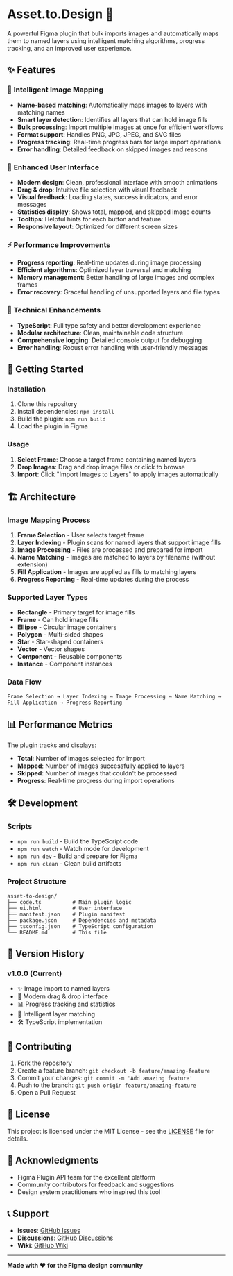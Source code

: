 # Asset.to.Design 🚀

A powerful Figma plugin that bulk imports images and automatically maps them to named layers using intelligent matching algorithms, progress tracking, and an improved user experience.

## ✨ Features

### 🎯 **Intelligent Image Mapping**
- **Name-based matching**: Automatically maps images to layers with matching names
- **Smart layer detection**: Identifies all layers that can hold image fills
- **Bulk processing**: Import multiple images at once for efficient workflows
- **Format support**: Handles PNG, JPG, JPEG, and SVG files
- **Progress tracking**: Real-time progress bars for large import operations
- **Error handling**: Detailed feedback on skipped images and reasons

### 🎨 **Enhanced User Interface**
- **Modern design**: Clean, professional interface with smooth animations
- **Drag & drop**: Intuitive file selection with visual feedback
- **Visual feedback**: Loading states, success indicators, and error messages
- **Statistics display**: Shows total, mapped, and skipped image counts
- **Tooltips**: Helpful hints for each button and feature
- **Responsive layout**: Optimized for different screen sizes

### ⚡ **Performance Improvements**
- **Progress reporting**: Real-time updates during image processing
- **Efficient algorithms**: Optimized layer traversal and matching
- **Memory management**: Better handling of large images and complex frames
- **Error recovery**: Graceful handling of unsupported layers and file types

### 🔧 **Technical Enhancements**
- **TypeScript**: Full type safety and better development experience
- **Modular architecture**: Clean, maintainable code structure
- **Comprehensive logging**: Detailed console output for debugging
- **Error handling**: Robust error handling with user-friendly messages

## 🚀 Getting Started

### Installation
1. Clone this repository
2. Install dependencies: `npm install`
3. Build the plugin: `npm run build`
4. Load the plugin in Figma

### Usage
1. **Select Frame**: Choose a target frame containing named layers
2. **Drop Images**: Drag and drop image files or click to browse
3. **Import**: Click "Import Images to Layers" to apply images automatically

## 🏗️ Architecture

### Image Mapping Process
1. **Frame Selection** - User selects target frame
2. **Layer Indexing** - Plugin scans for named layers that support image fills
3. **Image Processing** - Files are processed and prepared for import
4. **Name Matching** - Images are matched to layers by filename (without extension)
5. **Fill Application** - Images are applied as fills to matching layers
6. **Progress Reporting** - Real-time updates during the process

### Supported Layer Types
- **Rectangle** - Primary target for image fills
- **Frame** - Can hold image fills
- **Ellipse** - Circular image containers
- **Polygon** - Multi-sided shapes
- **Star** - Star-shaped containers
- **Vector** - Vector shapes
- **Component** - Reusable components
- **Instance** - Component instances

### Data Flow
```
Frame Selection → Layer Indexing → Image Processing → Name Matching → Fill Application → Progress Reporting
```

## 📊 Performance Metrics

The plugin tracks and displays:
- **Total**: Number of images selected for import
- **Mapped**: Number of images successfully applied to layers
- **Skipped**: Number of images that couldn't be processed
- **Progress**: Real-time progress during import operations

## 🛠️ Development

### Scripts
- `npm run build` - Build the TypeScript code
- `npm run watch` - Watch mode for development
- `npm run dev` - Build and prepare for Figma
- `npm run clean` - Clean build artifacts

### Project Structure
```
asset-to-design/
├── code.ts          # Main plugin logic
├── ui.html          # User interface
├── manifest.json    # Plugin manifest
├── package.json     # Dependencies and metadata
├── tsconfig.json    # TypeScript configuration
└── README.md        # This file
```

## 🔄 Version History

### v1.0.0 (Current)
- ✨ Image import to named layers
- 🎨 Modern drag & drop interface
- 📊 Progress tracking and statistics
- 🚀 Intelligent layer matching
- 🛠️ TypeScript implementation

## 🤝 Contributing

1. Fork the repository
2. Create a feature branch: `git checkout -b feature/amazing-feature`
3. Commit your changes: `git commit -m 'Add amazing feature'`
4. Push to the branch: `git push origin feature/amazing-feature`
5. Open a Pull Request

## 📝 License

This project is licensed under the MIT License - see the [LICENSE](LICENSE) file for details.

## 🙏 Acknowledgments

- Figma Plugin API team for the excellent platform
- Community contributors for feedback and suggestions
- Design system practitioners who inspired this tool

## 📞 Support

- **Issues**: [GitHub Issues](https://github.com/Andrelimadesign/move.text/issues)
- **Discussions**: [GitHub Discussions](https://github.com/Andrelimadesign/move.text/discussions)
- **Wiki**: [GitHub Wiki](https://github.com/Andrelimadesign/move.text/wiki)

---

**Made with ❤️ for the Figma design community**
